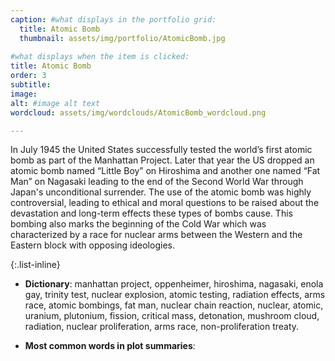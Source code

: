```yaml
---
caption: #what displays in the portfolio grid:
  title: Atomic Bomb
  thumbnail: assets/img/portfolio/AtomicBomb.jpg
  
#what displays when the item is clicked:
title: Atomic Bomb
order: 3
subtitle: 
image: 
alt: #image alt text
wordcloud: assets/img/wordclouds/AtomicBomb_wordcloud.png

---
```

In July 1945 the United States successfully tested the world’s first atomic bomb as part of the Manhattan Project. Later that year the US dropped an atomic bomb named “Little Boy” on Hiroshima and another one named “Fat Man” on Nagasaki leading to the end of the Second World War through Japan's unconditional surrender. The use of the atomic bomb was highly controversial, leading to ethical and moral questions to be raised about the devastation and long-term effects these types of bombs cause. This bombing also marks the beginning of the Cold War which was characterized by a race for nuclear arms between the Western and the Eastern block with opposing ideologies. 

{:.list-inline} 
- **Dictionary**: manhattan project, oppenheimer, hiroshima, nagasaki, enola gay, trinity test, nuclear explosion, atomic testing, radiation effects, arms race, atomic bombings, fat man, nuclear chain reaction, nuclear, atomic, uranium, plutonium, fission, critical mass, detonation, mushroom cloud, radiation, nuclear proliferation, arms race, non-proliferation treaty.

- **Most common words in plot summaries**: 
